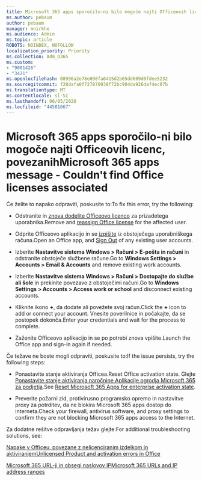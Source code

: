 ```yaml
---
title: Microsoft 365 apps sporočilo-ni bilo mogoče najti Officeovih licenc, povezanih
ms.author: pebaum
author: pebaum
manager: mnirkhe
ms.audience: Admin
ms.topic: article
ROBOTS: NOINDEX, NOFOLLOW
localization_priority: Priority
ms.collection: Adm_O365
ms.custom:
- "9001426"
- "3421"
ms.openlocfilehash: 08996a2e78e098fa6415d2b65dd609d0fdee5232
ms.sourcegitcommit: f28dafa0f727870038f72bc904da926daf4ec07b
ms.translationtype: MT
ms.contentlocale: sl-SI
ms.lasthandoff: 06/05/2020
ms.locfileid: "44581667"
---
```

# <a name="microsoft-365-apps-message---couldnt-find-office-licenses-associated"></a><span data-ttu-id="331bd-102">Microsoft 365 apps sporočilo-ni bilo mogoče najti Officeovih licenc, povezanih</span><span class="sxs-lookup"><span data-stu-id="331bd-102">Microsoft 365 apps message - Couldn't find Office licenses associated</span></span>

<span data-ttu-id="331bd-103">Če želite to napako odpraviti, poskusite to:</span><span class="sxs-lookup"><span data-stu-id="331bd-103">To fix this error, try the following:</span></span>

- <span data-ttu-id="331bd-104">Odstranite in [znova dodelite Officeovo licenco](https://docs.microsoft.com/microsoft-365/admin/manage/assign-licenses-to-users) za prizadetega uporabnika.</span><span class="sxs-lookup"><span data-stu-id="331bd-104">Remove and [reassign Office license](https://docs.microsoft.com/microsoft-365/admin/manage/assign-licenses-to-users) for the affected user.</span></span>

- <span data-ttu-id="331bd-105">Odprite Officeovo aplikacijo in se [izpišite](https://support.office.com/article/sign-out-of-office-5a20dc11-47e9-4b6f-945d-478cb6d92071) iz obstoječega uporabniškega računa.</span><span class="sxs-lookup"><span data-stu-id="331bd-105">Open an Office app, and [Sign Out](https://support.office.com/article/sign-out-of-office-5a20dc11-47e9-4b6f-945d-478cb6d92071) of any existing user accounts.</span></span>

- <span data-ttu-id="331bd-106">Izberite **Nastavitve sistema Windows > Računi > E-pošta in računi** in odstranite obstoječe službene račune.</span><span class="sxs-lookup"><span data-stu-id="331bd-106">Go to **Windows Settings > Accounts > Email & Accounts** and remove existing work accounts.</span></span>

- <span data-ttu-id="331bd-107">Izberite **Nastavitve sistema Windows > Računi > Dostopajte do službe ali šole** in prekinite povezavo z obstoječimi računi.</span><span class="sxs-lookup"><span data-stu-id="331bd-107">Go to **Windows Settings > Accounts > Access work or school** and disconnect existing accounts.</span></span>

- <span data-ttu-id="331bd-108">Kliknite ikono **+**, da dodate ali povežete svoj račun.</span><span class="sxs-lookup"><span data-stu-id="331bd-108">Click the **+** icon to add or connect your account.</span></span> <span data-ttu-id="331bd-109">Vnesite poverilnice in počakajte, da se postopek dokonča.</span><span class="sxs-lookup"><span data-stu-id="331bd-109">Enter your credentials and wait for the process to complete.</span></span>

- <span data-ttu-id="331bd-110">Zaženite Officeovo aplikacijo in se po potrebi znova vpišite.</span><span class="sxs-lookup"><span data-stu-id="331bd-110">Launch the Office app and sign-in again if needed.</span></span>

<span data-ttu-id="331bd-111">Če težave ne boste mogli odpraviti, poskusite to:</span><span class="sxs-lookup"><span data-stu-id="331bd-111">If the issue persists, try the following steps:</span></span>

- <span data-ttu-id="331bd-112">Ponastavite stanje aktiviranja Officea.</span><span class="sxs-lookup"><span data-stu-id="331bd-112">Reset Office activation state.</span></span> <span data-ttu-id="331bd-113">Glejte [Ponastavite stanje aktiviranja naročnine Aplikacije ogrodja Microsoft 365 za podjetja](https://docs.microsoft.com/office365/troubleshoot/activation/reset-office-365-proplus-activation-state).</span><span class="sxs-lookup"><span data-stu-id="331bd-113">See [Reset Microsoft 365 Apps for enterprise activation state](https://docs.microsoft.com/office365/troubleshoot/activation/reset-office-365-proplus-activation-state).</span></span>

- <span data-ttu-id="331bd-114">Preverite požarni zid, protivirusno programsko opremo in nastavitve proxy za potrditev, da ne blokira Microsoft 365 apps dostop do interneta.</span><span class="sxs-lookup"><span data-stu-id="331bd-114">Check your firewall, antivirus software, and proxy settings to confirm they are not blocking Microsoft 365 apps access to the Internet.</span></span> 

<span data-ttu-id="331bd-115">Za dodatne rešitve odpravljanja težav glejte:</span><span class="sxs-lookup"><span data-stu-id="331bd-115">For additional troubleshooting solutions, see:</span></span>

[<span data-ttu-id="331bd-116">Napake v Officeu, povezane z nelicenciranim izdelkom in aktiviranjem</span><span class="sxs-lookup"><span data-stu-id="331bd-116">Unlicensed Product and activation errors in Office</span></span>](https://support.office.com/Article/0d23d3c0-c19c-4b2f-9845-5344fedc4380?wt.mc_id=Alchemy_ClientDIA)

[<span data-ttu-id="331bd-117">Microsoft 365 URL-ji in obsegi naslovov IP</span><span class="sxs-lookup"><span data-stu-id="331bd-117">Microsoft 365 URLs and IP address ranges</span></span>](https://docs.microsoft.com/office365/enterprise/urls-and-ip-address-ranges)
